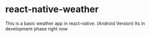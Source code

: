 # react-native-weather
This is a basic weather app in react-native. (Android Version)
Its in development phase right now
